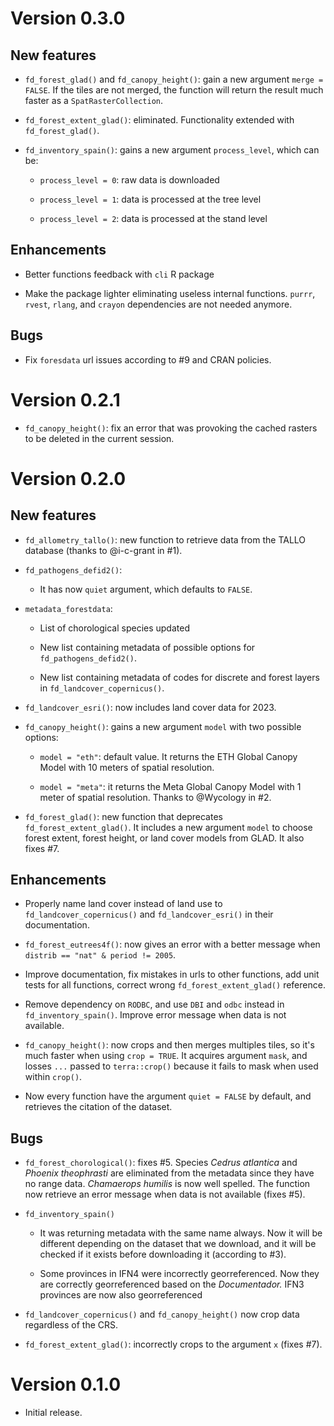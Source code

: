 
# Version 0.3.0

## New features

* `fd_forest_glad()` and `fd_canopy_height()`: gain a new argument `merge = FALSE`. If the tiles are not merged, the function will return the result much faster as a `SpatRasterCollection`.

* `fd_forest_extent_glad()`: eliminated. Functionality extended with `fd_forest_glad()`.

* `fd_inventory_spain()`: gains a new argument `process_level`, which can be:

    -   `process_level = 0`: raw data is downloaded
    
    -   `process_level = 1`: data is processed at the tree level
    
    -   `process_level = 2`: data is processed at the stand level
    

## Enhancements

* Better functions feedback with `cli` R package

* Make the package lighter eliminating useless internal functions. `purrr`, `rvest`, `rlang`, and `crayon` dependencies are not needed anymore.

## Bugs

* Fix `foresdata` url issues according to #9 and CRAN policies.


# Version 0.2.1

-   `fd_canopy_height()`: fix an error that was provoking the cached rasters to be deleted in the current session.

# Version 0.2.0

## New features

-   `fd_allometry_tallo()`: new function to retrieve data from the TALLO database (thanks to @i-c-grant in #1).

-   `fd_pathogens_defid2()`:

    -   It has now `quiet` argument, which defaults to `FALSE`.

-   `metadata_forestdata`:

    -   List of chorological species updated

    -   New list containing metadata of possible options for `fd_pathogens_defid2()`.

    -   New list containing metadata of codes for discrete and forest layers in `fd_landcover_copernicus()`.

-   `fd_landcover_esri()`: now includes land cover data for 2023.

-   `fd_canopy_height()`: gains a new argument `model` with two possible options:

    -   `model = "eth"`: default value. It returns the ETH Global Canopy Model with 10 meters of spatial resolution.

    -   `model = "meta"`: it returns the Meta Global Canopy Model with 1 meter of spatial resolution. Thanks to @Wycology in #2.

-   `fd_forest_glad()`: new function that deprecates `fd_forest_extent_glad()`. It includes a new argument `model` to choose forest extent, forest height, or land cover models from GLAD. It also fixes #7.

## Enhancements

-   Properly name land cover instead of land use to `fd_landcover_copernicus()` and `fd_landcover_esri()` in their documentation.

-   `fd_forest_eutrees4f()`: now gives an error with a better message when `distrib == "nat" & period != 2005`.

-   Improve documentation, fix mistakes in urls to other functions, add unit tests for all functions, correct wrong `fd_forest_extent_glad()` reference.

-   Remove dependency on `RODBC`, and use `DBI` and `odbc` instead in `fd_inventory_spain()`. Improve error message when data is not available.

-   `fd_canopy_height()`: now crops and then merges multiples tiles, so it's much faster when using `crop = TRUE`. It acquires argument `mask`, and losses `...` passed to `terra::crop()` because it fails to mask when used within `crop()`.

-   Now every function have the argument `quiet = FALSE` by default, and retrieves the citation of the dataset.

## Bugs

-   `fd_forest_chorological()`: fixes #5. Species *Cedrus atlantica* and *Phoenix theophrasti* are eliminated from the metadata since they have no range data. *Chamaerops humilis* is now well spelled. The function now retrieve an error message when data is not available (fixes #5).

-   `fd_inventory_spain()`

    -   It was returning metadata with the same name always. Now it will be different depending on the dataset that we download, and it will be checked if it exists before downloading it (according to #3).

    -   Some provinces in IFN4 were incorrectly georreferenced. Now they are correctly georreferenced based on the *Documentador.* IFN3 provinces are now also georreferenced

-   `fd_landcover_copernicus()` and `fd_canopy_height()` now crop data regardless of the CRS.

-   `fd_forest_extent_glad()`: incorrectly crops to the argument `x` (fixes #7).

# Version 0.1.0

-   Initial release.
